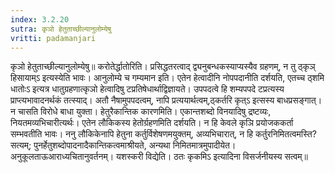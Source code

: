 ```yaml
---
index: 3.2.20
sutra: कृञो हेतुताच्छील्यानुलोम्येषु
vritti: padamanjari
---
```


 कृञो हेतुताच्छील्यानुलोम्येषु॥ करोतेर्द्धातोरिति। प्रसिद्धतरत्वाद् द्व्यनुबन्धकस्याप्यस्यैव ग्रहणम्, न तु ठ्कृञ् हिसायाम्ऽ इत्यस्येति भावः। आनुलोम्ये च गम्यमान इति। एतेन हेत्वादीनि नोपपदानीति दर्शयति, एतच्च ठ्शमि धातोःऽ इत्यत्र धातुग्रहणात्कृञो हेत्वादिषु टप्रतिषेधार्थाद्विज्ञायते। उपपदत्वे हि शम्यपपदे टप्रत्यस्य प्राप्त्यभावादनर्थकं तत्स्याद्। अतौ नैषामुपपदत्वम्, नापि प्रत्ययार्थत्वम्,ठ्कर्तरि कृत्ऽ इत्सस्य बाधप्रसङ्गात्। न चासति विरोधे बाधा युक्ता। हेतुरैकान्तिक कारणमिति। एकान्तशब्दो विनयादिषु द्रष्टव्यः, नियतमव्यभिचारीत्यर्थः। एतेन लौकिकस्य हेतोर्ग्रहणमिति दर्शयति। न हि केवले कृञि प्रयोजककर्ता सम्भवतीति भावः। ननु लौकिकेनापि हेतुना कर्तुर्विशेषणमयुक्तम्, अव्यभिचारात्, न हि कर्तुरनिमितत्वमस्ति? सत्यम्; पुनर्हेतुशब्दोपादनादैकान्तिकत्वमाश्रीयते, अन्यथा निमितमात्रमुपादीयेत। अनुकूलताऊआराध्यचितानुवर्तनम्। यशस्करी विद्येति। ठतः कृकमिऽ इत्यादिना विसर्जनीयस्य सत्वम्॥